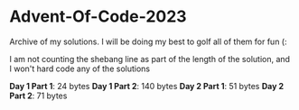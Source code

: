 # Advent-Of-Code-2023
Archive of my solutions. I will be doing my best to golf all of them for fun (:

I am not counting the shebang line as part of the length of the solution, and I won't hard code any of the solutions

**Day 1 Part 1**: 24 bytes 
**Day 1 Part 2**: 140 bytes
**Day 2 Part 1**: 51 bytes
**Day 2 Part 2**: 71 bytes
